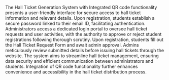 The Hall Ticket Generation System with Integrated QR code functionality presents a user-friendly interface for secure access to hall ticket information and relevant details. Upon registration, students establish a secure password linked to their email ID, facilitating authentication. Administrators access a dedicated login portal to oversee hall ticket requests and user activities, with the authority to approve or reject student registrations following thorough scrutiny. Upon registration, students fill out the Hall Ticket Request Form and await admin approval. Admins meticulously review submitted details before issuing hall tickets through the website. The system aims to streamline hall ticket management, ensuring data security and efficient communication between administrators and students. Integration of QR code functionality further enhances convenience and accessibility in the hall ticket distribution process.
